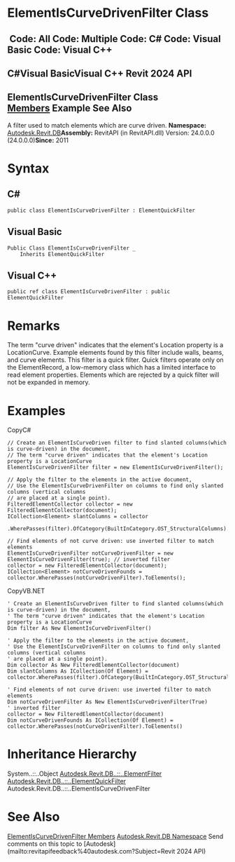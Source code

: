 # ElementIsCurveDrivenFilter Class

﻿
 Code: All Code: Multiple Code: C# Code: Visual Basic Code: Visual C++   
---  
C#Visual BasicVisual C++
Revit 2024 API  
---  
ElementIsCurveDrivenFilter Class  
[Members](f7642fb9-0091-b2ab-a616-0d1b6266fd7e.md "ElementIsCurveDrivenFilter Members") Example See Also  
---  
A filter used to match elements which are curve driven. 
**Namespace:** [Autodesk.Revit.DB](87546ba7-461b-c646-cbb1-2cb8f5bff8b2.md "Autodesk.Revit.DB Namespace")**Assembly:** RevitAPI (in RevitAPI.dll) Version: 24.0.0.0 (24.0.0.0)**Since:** 2011 
# Syntax
C#  
---  
```text
public class ElementIsCurveDrivenFilter : ElementQuickFilter
```
  
Visual Basic  
---  
```text
Public Class ElementIsCurveDrivenFilter _
	Inherits ElementQuickFilter
```
  
Visual C++  
---  
```text
public ref class ElementIsCurveDrivenFilter : public ElementQuickFilter
```
  
# Remarks
The term "curve driven" indicates that the element's Location property is a LocationCurve. Example elements found by this filter include walls, beams, and curve elements. This filter is a quick filter. Quick filters operate only on the ElementRecord, a low-memory class which has a limited interface to read element properties. Elements which are rejected by a quick filter will not be expanded in memory. 
# Examples
CopyC#
```text
// Create an ElementIsCurveDriven filter to find slanted columns(which is curve-driven) in the document,
// The term "curve driven" indicates that the element's Location property is a LocationCurve
ElementIsCurveDrivenFilter filter = new ElementIsCurveDrivenFilter();

// Apply the filter to the elements in the active document,
// Use the ElementIsCurveDrivenFilter on columns to find only slanted columns (vertical columns 
// are placed at a single point).
FilteredElementCollector collector = new FilteredElementCollector(document);
ICollection<Element> slantColumns = collector
    .WherePasses(filter).OfCategory(BuiltInCategory.OST_StructuralColumns).ToElements();

// Find elements of not curve driven: use inverted filter to match elements
ElementIsCurveDrivenFilter notCurveDrivenFilter = new ElementIsCurveDrivenFilter(true); // inverted filter
collector = new FilteredElementCollector(document);
ICollection<Element> notCurveDrivenFounds = collector.WherePasses(notCurveDrivenFilter).ToElements();
```

CopyVB.NET
```text
' Create an ElementIsCurveDriven filter to find slanted columns(which is curve-driven) in the document,
' The term "curve driven" indicates that the element's Location property is a LocationCurve
Dim filter As New ElementIsCurveDrivenFilter()

' Apply the filter to the elements in the active document,
' Use the ElementIsCurveDrivenFilter on columns to find only slanted columns (vertical columns 
' are placed at a single point).
Dim collector As New FilteredElementCollector(document)
Dim slantColumns As ICollection(Of Element) = collector.WherePasses(filter).OfCategory(BuiltInCategory.OST_StructuralColumns).ToElements()

' Find elements of not curve driven: use inverted filter to match elements
Dim notCurveDrivenFilter As New ElementIsCurveDrivenFilter(True)
' inverted filter
collector = New FilteredElementCollector(document)
Dim notCurveDrivenFounds As ICollection(Of Element) = collector.WherePasses(notCurveDrivenFilter).ToElements()
```

# Inheritance Hierarchy
System..::..Object [Autodesk.Revit.DB..::..ElementFilter](b8b46cbf-9ecc-0745-ec53-c3c3b6510113.md "ElementFilter Class") [Autodesk.Revit.DB..::..ElementQuickFilter](ebc95d82-11fc-69f6-2df1-52331dd36443.md "ElementQuickFilter Class") Autodesk.Revit.DB..::..ElementIsCurveDrivenFilter
# See Also
[ElementIsCurveDrivenFilter Members](f7642fb9-0091-b2ab-a616-0d1b6266fd7e.md "ElementIsCurveDrivenFilter Members")
[Autodesk.Revit.DB Namespace](87546ba7-461b-c646-cbb1-2cb8f5bff8b2.md "Autodesk.Revit.DB Namespace")
Send comments on this topic to [Autodesk](mailto:revitapifeedback%40autodesk.com?Subject=Revit 2024 API)
